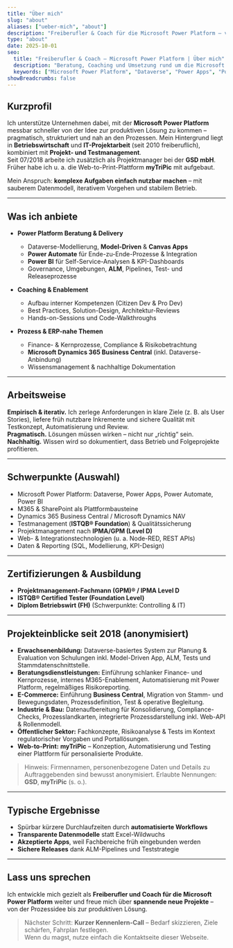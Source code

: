 ```yaml
---
title: "Über mich"
slug: "about"
aliases: ["ueber-mich", "about"]
description: "Freiberufler & Coach für die Microsoft Power Platform – von Prozessberatung über Dataverse-Modellierung bis hin zu Power Apps, Power Automate und Power BI."
type: "about"
date: 2025-10-01
seo:
  title: "Freiberufler & Coach – Microsoft Power Platform | Über mich"
  description: "Beratung, Coaching und Umsetzung rund um die Microsoft Power Platform. Fokus: Dataverse, Power Apps (Model-Driven & Canvas), Power Automate, Power BI, Business Central, ALM & Testmanagement."
  keywords: ["Microsoft Power Platform", "Dataverse", "Power Apps", "Power Automate", "Power BI", "Business Central", "ALM", "Testmanagement", "Prozessberatung", "Freelancer", "Coaching"]
showBreadcrumbs: false
---
```


## Kurzprofil

Ich unterstütze Unternehmen dabei, mit der **Microsoft Power Platform** messbar schneller von der Idee zur produktiven Lösung zu kommen – pragmatisch, strukturiert und nah an den Prozessen. Mein Hintergrund liegt in **Betriebswirtschaft** und **IT-Projektarbeit** (seit 2010 freiberuflich), kombiniert mit **Projekt- und Testmanagement**.  
Seit 07/2018 arbeite ich zusätzlich als Projektmanager bei der **GSD mbH**. Früher habe ich u. a. die Web-to-Print-Plattform **myTriPic** mit aufgebaut.  

Mein Anspruch: **komplexe Aufgaben einfach nutzbar machen** – mit sauberem Datenmodell, iterativem Vorgehen und stabilem Betrieb.

---

## Was ich anbiete

- **Power Platform Beratung & Delivery**
  - Dataverse-Modellierung, **Model-Driven** & **Canvas Apps**
  - **Power Automate** für Ende-zu-Ende-Prozesse & Integration
  - **Power BI** für Self-Service-Analysen & KPI-Dashboards
  - Governance, Umgebungen, **ALM**, Pipelines, Test- und Releaseprozesse

- **Coaching & Enablement**
  - Aufbau interner Kompetenzen (Citizen Dev & Pro Dev)
  - Best Practices, Solution-Design, Architektur-Reviews
  - Hands-on-Sessions und Code-Walkthroughs

- **Prozess & ERP-nahe Themen**
  - Finance- & Kernprozesse, Compliance & Risikobetrachtung
  - **Microsoft Dynamics 365 Business Central** (inkl. Dataverse-Anbindung)
  - Wissensmanagement & nachhaltige Dokumentation

---

## Arbeitsweise

**Empirisch & iterativ.** Ich zerlege Anforderungen in klare Ziele (z. B. als User Stories), liefere früh nutzbare Inkremente und sichere Qualität mit Testkonzept, Automatisierung und Review.  
**Pragmatisch.** Lösungen müssen wirken – nicht nur „richtig“ sein.  
**Nachhaltig.** Wissen wird so dokumentiert, dass Betrieb und Folgeprojekte profitieren.

---

## Schwerpunkte (Auswahl)

- Microsoft Power Platform: Dataverse, Power Apps, Power Automate, Power BI  
- M365 & SharePoint als Plattformbausteine  
- Dynamics 365 Business Central / Microsoft Dynamics NAV  
- Testmanagement (**ISTQB® Foundation**) & Qualitätssicherung  
- Projektmanagement nach **IPMA/GPM (Level D)**  
- Web- & Integrationstechnologien (u. a. Node-RED, REST APIs)  
- Daten & Reporting (SQL, Modellierung, KPI-Design)

---

## Zertifizierungen & Ausbildung

- **Projektmanagement-Fachmann (GPM)® / IPMA Level D**  
- **ISTQB® Certified Tester (Foundation Level)**  
- **Diplom Betriebswirt (FH)** (Schwerpunkte: Controlling & IT)

---

## Projekteinblicke seit 2018 (anonymisiert)

- **Erwachsenenbildung:** Dataverse-basiertes System zur Planung & Evaluation von Schulungen inkl. Model-Driven App, ALM, Tests und Stammdatenschnittstelle.  
- **Beratungsdienstleistungen:** Einführung schlanker Finance- und Kernprozesse, internes M365-Enablement, Automatisierung mit Power Platform, regelmäßiges Risikoreporting.  
- **E-Commerce:** Einführung **Business Central**, Migration von Stamm- und Bewegungsdaten, Prozessdefinition, Test & operative Begleitung.  
- **Industrie & Bau:** Datenaufbereitung für Konsolidierung, Compliance-Checks, Prozesslandkarten, integrierte Prozessdarstellung inkl. Web-API & Rollenmodell.  
- **Öffentlicher Sektor:** Fachkonzepte, Risikoanalyse & Tests im Kontext regulatorischer Vorgaben und Portallösungen.  
- **Web-to-Print:** **myTriPic** – Konzeption, Automatisierung und Testing einer Plattform für personalisierte Produkte.

> Hinweis: Firmennamen, personenbezogene Daten und Details zu Auftraggebenden sind bewusst anonymisiert. Erlaubte Nennungen: **GSD**, **myTriPic** (s. o.).  

---

## Typische Ergebnisse

- Spürbar kürzere Durchlaufzeiten durch **automatisierte Workflows**  
- **Transparente Datenmodelle** statt Excel-Wildwuchs  
- **Akzeptierte Apps**, weil Fachbereiche früh eingebunden werden  
- **Sichere Releases** dank ALM-Pipelines und Teststrategie

---

## Lass uns sprechen

Ich entwickle mich gezielt als **Freiberufler und Coach für die Microsoft Power Platform** weiter und freue mich über **spannende neue Projekte** – von der Prozessidee bis zur produktiven Lösung.  
> Nächster Schritt: **Kurzer Kennenlern-Call** – Bedarf skizzieren, Ziele schärfen, Fahrplan festlegen.  
Wenn du magst, nutze einfach die Kontaktseite dieser Webseite.
